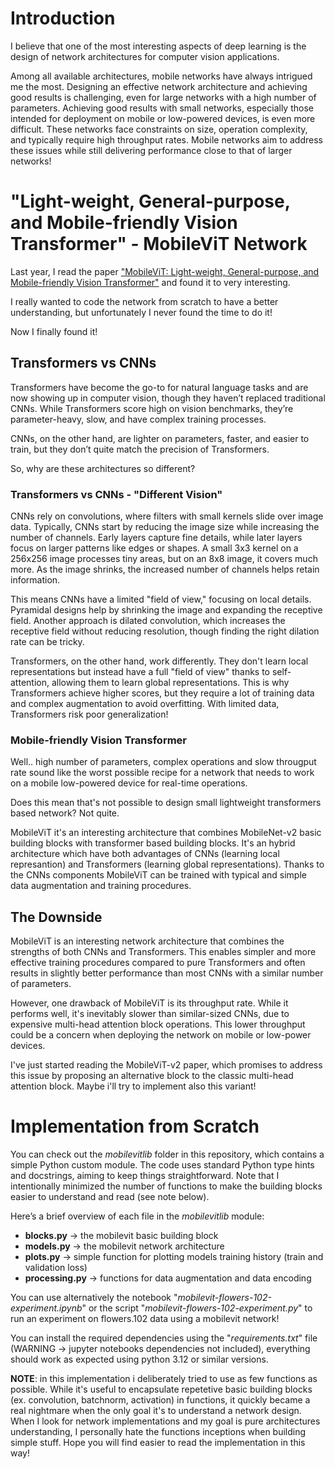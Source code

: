 # Introduction
I believe that one of the most interesting aspects of deep learning is the design of network architectures for computer vision applications.

Among all available architectures, mobile networks have always intrigued me the most. Designing an effective network architecture and achieving good results is challenging, even for large networks with a high number of parameters. Achieving good results with small networks, especially those intended for deployment on mobile or low-powered devices, is even more difficult. These networks face constraints on size, operation complexity, and typically require high throughput rates. Mobile networks aim to address these issues while still delivering performance close to that of larger networks!

# "Light-weight, General-purpose, and Mobile-friendly Vision Transformer" - MobileViT Network
Last year, I read the paper ["MobileViT: Light-weight, General-purpose, and Mobile-friendly Vision Transformer"](https://arxiv.org/pdf/2110.02178) and found it to very interesting.

I really wanted to code the network from scratch to have a better understanding, but unfortunately I never found the time to do it!

Now I finally found it!

## Transformers vs CNNs

Transformers have become the go-to for natural language tasks and are now showing up in computer vision, though they haven’t replaced traditional CNNs. While Transformers score high on vision benchmarks, they’re parameter-heavy, slow, and have complex training processes.

CNNs, on the other hand, are lighter on parameters, faster, and easier to train, but they don’t quite match the precision of Transformers.

So, why are these architectures so different?

### Transformers vs CNNs - "Different Vision"

CNNs rely on convolutions, where filters with small kernels slide over image data. Typically, CNNs start by reducing the image size while increasing the number of channels. Early layers capture fine details, while later layers focus on larger patterns like edges or shapes. A small 3x3 kernel on a 256x256 image processes tiny areas, but on an 8x8 image, it covers much more. As the image shrinks, the increased number of channels helps retain information.

This means CNNs have a limited "field of view," focusing on local details. Pyramidal designs help by shrinking the image and expanding the receptive field. Another approach is dilated convolution, which increases the receptive field without reducing resolution, though finding the right dilation rate can be tricky.

Transformers, on the other hand, work differently. They don't learn local representations but instead have a full "field of view" thanks to self-attention, allowing them to learn global representations. This is why Transformers achieve higher scores, but they require a lot of training data and complex augmentation to avoid overfitting. With limited data, Transformers risk poor generalization!

### Mobile-friendly Vision Transformer
Well.. high number of parameters, complex operations and slow througput rate sound like the worst possible recipe for a network that needs to work on a mobile low-powered device for real-time operations.

Does this mean that's not possible to design small lightweight transformers based network? Not quite.

MobileViT it's an interesting architecture that combines MobileNet-v2 basic building blocks with transformer based building blocks. It's an hybrid architecture which have both advantages of CNNs (learning local represantion) and Transformers (learning global representations). Thanks to the CNNs components MobileViT can be trained with typical and simple data augmentation and training procedures.

## The Downside
MobileViT is an interesting network architecture that combines the strengths of both CNNs and Transformers. This enables simpler and more effective training procedures compared to pure Transformers and often results in slightly better performance than most CNNs with a similar number of parameters.

However, one drawback of MobileViT is its throughput rate. While it performs well, it's inevitably slower than similar-sized CNNs, due to expensive multi-head attention block operations. This lower throughput could be a concern when deploying the network on mobile or low-power devices.

I've just started reading the MobileViT-v2 paper, which promises to address this issue by proposing an alternative block to the classic multi-head attention block. Maybe i'll try to implement also this variant!

# Implementation from Scratch
You can check out the *mobilevitlib* folder in this repository, which contains a simple Python custom module. The code uses standard Python type hints and docstrings, aiming to keep things straightforward. Note that I intentionally minimized the number of functions to make the building blocks easier to understand and read (see note below).

Here’s a brief overview of each file in the *mobilevitlib* module:
- **blocks.py** -> the mobilevit basic building block
- **models.py** -> the mobilevit network architecture
- **plots.py** -> simple function for plotting models training history (train and validation loss)
- **processing.py** -> functions for data augmentation and data encoding

You can use alternatively the notebook "*mobilevit-flowers-102-experiment.ipynb*" or the script "*mobilevit-flowers-102-experiment.py*" to run an experiment on flowers.102 data using a mobilevit network!

You can install the required dependencies using the "*requirements.txt*" file (WARNING -> jupyter notebooks dependencies not included), everything should work as expected using python 3.12 or similar versions.

**NOTE**: in this implementation i deliberately tried to use as few functions as possible. While it's useful to encapsulate repetetive basic building blocks (ex. convolution, batchnorm, activation) in functions, it quickly became a real nightmare when the only goal it's to understand a network design. When I look for network implementations and my goal is pure architectures understanding, I personally hate the functions inceptions when building simple stuff. Hope you will find easier to read the implementation in this way!
